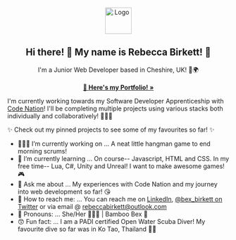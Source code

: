 <!-- PROJECT LOGO -->
<br />
<p align="center">
  <a href="https://github.com/rebeccabirkett">
    <img src="https://img.icons8.com/cute-clipart/96/000000/origami.png" alt="Logo" width="60" height="60">
  </a>

  <h2 align="center">Hi there! 👋 My name is Rebecca Birkett! 🎋</h2>

  <p align="center">
    I'm a Junior Web Developer based in Cheshire, UK! 🌳🌍
    <br />
    <br />
    <a href="https://kelseru.github.io/portfolio/"><strong>🦌 Here's my Portfolio! »</strong></a>
    <br />
  </p>
</p>



I'm currently working towards my Software Developer Apprenticeship with [Code Nation](https://wearecodenation.com)! I'll be completing multiple projects using various stacks both individually and collaboratively! 👩🏻‍💻

✨ Check out my pinned projects to see some of my favourites so far! ✨


- 👩🏻‍💻 I’m currently working on ...
A neat little hangman game to end morning scrums!
- 🌱 I’m currently learning ...
On course-- Javascript, HTML and CSS. In my free time-- Lua, C#, Unity and Unreal! I want to make awesome games! 🎮
- 💬 Ask me about ...
My experiences with Code Nation and my journey into web development so far! 😘
- 💌 How to reach me: ...
You can reach me on [LinkedIn](https://www.linkedin.com/in/bex-birkett/), [@bex_birkett on Twitter](https://twitter.com/bex_birkett) or via email @ rebeccabirkett@outlook.com 
- 🎋 Pronouns: ...
She/Her 👩🏻‍💻 | Bamboo Bex 🎋
- 😙 Fun fact: ...
I am a PADI certified Open Water Scuba Diver! My favourite dive so far was in Ko Tao, Thailand 🤿🐠
